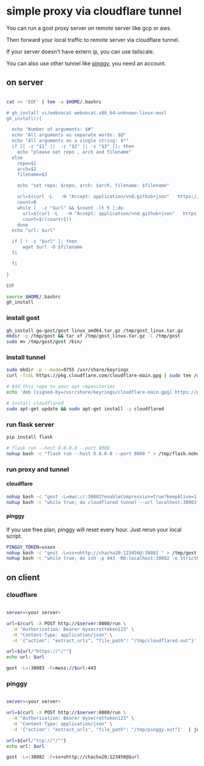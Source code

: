 # simple proxy via cloudflare tunnel

You can run a gost proxy server on remote server like gcp or aws.

Then forward your local traffic to remote server via cloudflare tunnel.

If your server doesn't have extern ip, you can use tailscale.

You can also use other tunnel like [pinggy](https://pinggy.io/), you need an account.


## on server 

```bash

cat << 'EOF' | tee -a $HOME/.bashrc

# gh_install vi/websocat websocat.x86_64-unknown-linux-musl
gh_install(){

  echo "Number of arguments: $#"
  echo "All arguments as separate words: $@"
  echo "All arguments as a single string: $*"
  if [[ -z "$1" ||  -z "$2" || -z "$3" ]]; then
    echo "please set repo , arch and filename"
  else
    repo=$1
    arch=$2
    filename=$3

    echo "set repo: $repo, arch: $arch, filename: $filename"

    url=$(curl -L   -H "Accept: application/vnd.github+json"   https://api.github.com/repos/$repo/releases | jq -r ".[0].assets[] | .browser_download_url" | grep "$arch") 
    count=0
    while [  -z "$url" && $count -lt 5 ];do
      url=$(curl -L   -H "Accept: application/vnd.github+json"   https://api.github.com/repos/$repo/releases | jq -r ".[0].assets[] | .browser_download_url" | grep "$arch") 
      count=$((count+1))
    done
  echo "url: $url"

  if [ ! -z "$url" ]; then
      wget $url -O $filename
  fi

  fi 

} 

EOF

source $HOME/.bashrc
gh_install
```

### install gost

```bash
gh_install go-gost/gost linux_amd64.tar.gz /tmp/gost_linux.tar.gz
mkdir -p /tmp/gost && tar xf /tmp/gost_linux.tar.gz -C /tmp/gost
sudo mv /tmp/gost/gost /bin/


```

### install tunnel

```bash
sudo mkdir -p --mode=0755 /usr/share/keyrings
curl -fsSL https://pkg.cloudflare.com/cloudflare-main.gpg | sudo tee /usr/share/keyrings/cloudflare-main.gpg >/dev/null

# Add this repo to your apt repositories
echo 'deb [signed-by=/usr/share/keyrings/cloudflare-main.gpg] https://pkg.cloudflare.com/cloudflared any main' | sudo tee /etc/apt/sources.list.d/cloudflared.list

# install cloudflared
sudo apt-get update && sudo apt-get install -y cloudflared


```

### run flask server

```bash
pip install flask

# flask run --host 0.0.0.0 --port 8000
nohup bash -c "flask run --host 0.0.0.0 --port 8000 " > /tmp/flask.nohup.out 2>&1 &

```
### run proxy and tunnel

#### cloudflare

```bash
nohup bash -c "gost -L=mws://:38083?enableCompression=true?keepAlive=1 " > /tmp/gost.2.out 2>&1 &
nohup bash -c "while true; do cloudflared tunnel --url localhost:38083   > /tmp/cloudflared.out 2>&1 ;flock -x  /tmp/cloudflared.out  truncate -s 0 /tmp/cloudflared.out;  done " > /tmp/cloudflared.nohup.out 2>&1 &
```

#### pinggy
If you use free plan, pinggy will reset every hour. Just rerun your local script.

```bash
PINGGY_TOKEN=xxxxx
nohup bash -c "gost -L=ss+ohttp://chacha20:123456@:38082 " > /tmp/gost.1.out 2>&1 &
nohup bash -c "while true; do ssh -p 443 -R0:localhost:38082 -o StrictHostKeyChecking=no -o ServerAliveInterval=30 xzL2nErJ1Pq+tcp@free.pinggy.io  > /tmp/pinggy.out ;flock -x  /tmp/pinggy.out  truncate -s 0 /tmp/pinggy.out;  done " > /tmp/pinggy.nohup.out 2>&1 &
```


## on client

### cloudflare

```bash

server=<your server>

url=$(curl -X POST http://$server:8000/run \
  -H "Authorization: Bearer mysecrettoken123" \
  -H "Content-Type: application/json" \
  -d '{"action": "extract_urls", "file_path": "/tmp/cloudflared.out"}'  | jq -r ".urls[2]")

url=${url/"https://"/""}
echo url: $url

gost -L=:38083 -F=mwss://$url:443
```

### pinggy

```bash

server=<your server>

url=$(curl -X POST http://$server:8000/run \
  -H "Authorization: Bearer mysecrettoken123" \
  -H "Content-Type: application/json" \
  -d '{"action": "extract_urls", "file_path": "/tmp/pinggy.out"}'  | jq -r ".urls[1]")

url=${url/"tcp://"/""}
echo url: $url

gost -L=:38082 -F=ss+ohttp://chacha20:123456@$url
```
